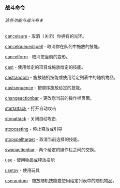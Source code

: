 ### 战斗命令

###### 这些功能与战斗有关

[cancelaura](https://wow.gamepedia.com/MACRO_cancelaura) - 取消（关闭）你拥有的光环。

[cancelqueuedspell](https://wow.gamepedia.com/MACRO_cancelqueuedspell) - 取消你在队列中施放的技能。

[cancelform](https://wow.gamepedia.com/MACRO_cancelform) - 取消您当前的变形。

[cast](https://wow.gamepedia.com/MACRO_cast) - 使用给定的项目或施放给定的技能。

[castrandom](https://wow.gamepedia.com/MACRO_castrandom) - 施放随机技能或使用给定列表中的随机物品。

[castsequence](https://wow.gamepedia.com/MACRO_castsequence) - 按顺序施放给定的技能。

[changeactionbar](https://wow.gamepedia.com/MACRO_changeactionbar) - 更改您当前的操作栏页面。

[startattack](https://wow.gamepedia.com/MACRO_startattack) - 打开自动攻击

[stopattack](https://wow.gamepedia.com/MACRO_stopattack) - 关闭自动攻击.

[stopcasting](https://wow.gamepedia.com/MACRO_stopcasting) -  停止释放或引导

[stopspelltarget](https://wow.gamepedia.com/MACRO_stopspelltarget) - 取消当前选择的技能。

[swapactionbar](https://wow.gamepedia.com/MACRO_swapactionbar) - 两个给定的操作栏之间的交换。

[use](https://wow.gamepedia.com/MACRO_use) - 使用物品或释放技能

[usetoy](https://wow.gamepedia.com/MACRO_usetoy) - 使用玩具

[userandom](https://wow.gamepedia.com/MACRO_userandom) - 施放随机技能或使用给定列表中的随机物品。

